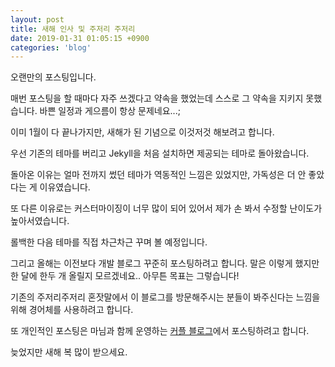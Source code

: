 ```yaml
---
layout: post
title: 새해 인사 및 주저리 주저리
date: 2019-01-31 01:05:15 +0900
categories: 'blog'
---
```


오랜만의 포스팅입니다.

매번 포스팅을 할 때마다 자주 쓰겠다고 약속을 했었는데 스스로 그 약속을 지키지 못했습니다. 바쁜 일정과 게으름이 항상 문제네요...;

이미 1월이 다 끝나가지만, 새해가 된 기념으로 이것저것 해보려고 합니다.

우선 기존의 테마를 버리고 Jekyll을 처음 설치하면 제공되는 테마로 돌아왔습니다.

돌아온 이유는 얼마 전까지 썼던 테마가 역동적인 느낌은 있었지만, 가독성은 더 안 좋았다는 게 이유였습니다.

또 다른 이유로는 커스터마이징이 너무 많이 되어 있어서 제가 손 봐서 수정할 난이도가 높아서였습니다.

롤백한 다음 테마를 직접 차근차근 꾸며 볼 예정입니다.

그리고 올해는 이전보다 개발 블로그 꾸준히 포스팅하려고 합니다. 말은 이렇게 했지만 한 달에 한두 개 올릴지 모르겠네요.. 아무튼 목표는 그렇습니다!

기존의 주저리주저리 혼잣말에서 이 블로그를 방문해주시는 분들이 봐주신다는 느낌을 위해 경어체를 사용하려고 합니다.

또 개인적인 포스팅은 마님과 함께 운영하는 [커플 블로그](https://www.whiteluv.net)에서 포스팅하려고 합니다.

늦었지만 새해 복 많이 받으세요.
